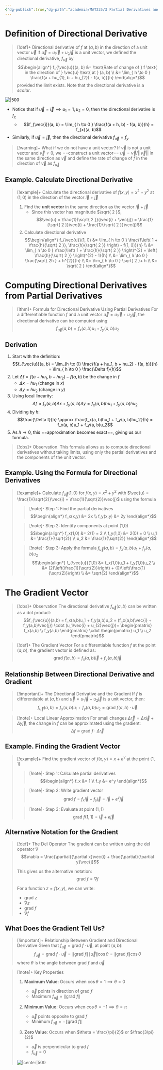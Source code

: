 ```yaml
---
{"dg-publish":true,"dg-path":"academia/MAT235/3 Partial Derivatives and the Gradient/Gradients and the Directional Derivatives in the Plane.md","permalink":"/academia/mat-235/3-partial-derivatives-and-the-gradient/gradients-and-the-directional-derivatives-in-the-plane/","tags":["lecture","note","university"],"created":"2024-11-03T20:33:30.819-08:00","updated":"2025-01-09T16:06:03.870-08:00"}
---
```



# Definition of Directional Derivative

> [!def]+ Directional derivative of $f$ at $(a, b)$ in the direction of a unit vector $\vec{u}$
> If $\vec{u} = u_{1}\vec{i} + u_{2}\vec{j}$ is a unit vector, we defined the directional derivative, $f_{\vec{u}}$ by
> $$\begin{align*} f_{\vec{u}}(a, b) &= \text{Rate of change of } f \text{ in the direction of } \vec{u} \text{ at } (a, b) \\ &= \lim_{ h \to 0 } \frac{f(a + hu_{1}, b + hu_{2}) - f(a, b)}{h} \end{align*}$$
> provided the limit exists. Note that the directional derivative is a *scalar*.

![|500](https://i.imgur.com/kAQdrWi.png)

- Notice that if $\vec{u} = \vec{i} \implies u_{1} = 1, u_{2} = 0$, then the directional derivative is $f_{x}$
    - $$f_{\vec{i}}(a, b) = \lim_{ h \to 0 } \frac{f(a + h, b) - f(a, b)}{h} = f_{x}(a, b)$$
- Similarly, if $\vec{u} = \vec{j}$, then the directional derivative $f_{\vec{u}}=f_{y}$

> [!warning]+ What if we do not have a unit vector?
> If $\vec{v}$ is not a unit vector and $\vec{v} \neq 0$, we ==construct a unit vector== $\vec{u} = \vec{v} / ||\vec{v}||$ in the same direction as $\vec{v}$ and define the rate of change of $f$ in the direction of $\vec{v}$ as $f_{\vec{u}}$

## Example. Calculate Directional Derivative

> [!example]+ Calculate the directional derivative of $f(x, y) = x^{2} + y^{2}$ at $(1, 0)$ in the direction of the vector $\vec{i} + \vec{j}$
>
> 1. Find the **unit vector** in the same direction as the vector $\vec{i} + \vec{j}$
>     - Since this vector has magnitude $\sqrt{ 2 }$, $$\vec{u} = \frac{1}{\sqrt{ 2 }}(\vec{i} + \vec{j}) = \frac{1}{\sqrt{ 2 }}\vec{i} + \frac{1}{\sqrt{ 2 }}\vec{j}$$
> 2. Calculate directional derivative
>    $$\begin{align*}
>    f_{\vec{u}}(1, 0) &= \lim_{ h \to 0 } \frac{f\left( 1 + \frac{h}{\sqrt{ 2 }}, \frac{h}{\sqrt{ 2 }} \right) - f(1, 0)}{h} \\
>    &= \lim_{ h \to 0 }  \frac{\left( 1 + \frac{h}{\sqrt{ 2 }} \right)^{2} + \left( \frac{h}{\sqrt{ 2 }} \right)^{2} - 1}{h} \\
>    &= \lim_{ h \to 0 } \frac{\sqrt{ 2h } + h^{2}}{h} \\
>    &= \lim_{ h \to 0 } \sqrt{ 2 }+ h \\
>    &= \sqrt{ 2 }
>    \end{align*}$$

# Computing Directional Derivatives from Partial Derivatives

> [!thm]+ Formula for Directional Derivative Using Partial Derivatives
> For a differentiable function $f$ and a unit vector $\vec{u} = u_1\vec{i} + u_2\vec{j}$, the directional derivative can be computed using:
> $$f_{\vec{u}}(a, b) = f_x(a, b)u_1 + f_y(a, b)u_2$$

## Derivation

1. Start with the definition:
   $$f_{\vec{u}}(a, b) = \lim_{h \to 0} \frac{f(a + hu_1, b + hu_2) - f(a, b)}{h} = \lim_{ h \to 0 } \frac{\Delta f}{h}$$
2. Let $\Delta f = f(a + hu_1, b + hu_2) - f(a, b)$ be the change in $f$
    - $\Delta x = hu_1$ (change in $x$)
    - $\Delta y = hu_2$ (change in $y$)
3. Using local linearity:
   $$\Delta f \approx f_x(a, b)\Delta x + f_y(a, b)\Delta y = f_x(a, b)hu_1 + f_y(a, b)hu_2$$
4. Dividing by $h$:
   $$\frac{\Delta f}{h} \approx \frac{f_x(a, b)hu_1 + f_y(a, b)hu_2}{h} = f_x(a, b)u_1 + f_y(a, b)u_2$$
5. As $h \to 0$, this ==approximation becomes exact==, giving us our formula.

> [!obs]+ Observation.
> This formula allows us to compute directional derivatives without taking limits, using only the partial derivatives and the components of the unit vector.

## Example. Using the Formula for Directional Derivatives

> [!example]+ Calculate $f_{\vec{u}}(1,0)$ for $f(x,y) = x^2 + y^2$ with $\vec{u} = \frac{1}{\sqrt{2}}\vec{i} + \frac{1}{\sqrt{2}}\vec{j}$ using the formula
>
> > [!note]- Step 1: Find the partial derivatives
> > $$\begin{align*}
> > f_x(x,y) &= 2x \\
> > f_y(x,y) &= 2y
> > \end{align*}$$
>
> > [!note]- Step 2: Identify components at point (1,0)
> > $$\begin{align*}
> > f_x(1,0) &= 2(1) = 2 \\
> > f_y(1,0) &= 2(0) = 0 \\
> > u_1 &= \frac{1}{\sqrt{2}} \\
> > u_2 &= \frac{1}{\sqrt{2}}
> > \end{align*}$$
>
> > [!note]- Step 3: Apply the formula $f_{\vec{u}}(a,b) = f_x(a,b)u_1 + f_y(a,b)u_2$
> > $$\begin{align*}
> > f_{\vec{u}}(1,0) &= f_x(1,0)u_1 + f_y(1,0)u_2 \\
> > &= (2)\left(\frac{1}{\sqrt{2}}\right) + (0)\left(\frac{1}{\sqrt{2}}\right) \\
> > &= \sqrt{2}
> > \end{align*}$$

# The Gradient Vector

> [!obs]+ Observation
> The directional derivative $f_{\vec{u}}(a,b)$ can be written as a dot product:
> $$f_{\vec{u}}(a,b) = f_x(a,b)u_1 + f_y(a,b)u_2 = (f_x(a,b)\vec{i} + f_y(a,b)\vec{j}) \cdot (u_1\vec{i} + u_{2}\vec{j})= \begin{pmatrix} f_x(a,b) \\ f_y(a,b) \end{pmatrix} \cdot \begin{pmatrix} u_1 \\ u_2 \end{pmatrix}$$

> [!def]+ The Gradient Vector
> For a differentiable function $f$ at the point $(a,b)$, the gradient vector is defined as:
> $$\text{grad }f(a,b) = f_x(a,b)\vec{i} + f_y(a,b)\vec{j}$$

## Relationship Between Directional Derivative and Gradient

> [!important]+ The Directional Derivative and the Gradient
> If $f$ is differentiable at $(a,b)$ and $\vec{u} = u_1\vec{i} + u_2\vec{j}$ is a unit vector, then:
> $$f_{\vec{u}}(a,b) = f_x(a,b)u_1 + f_y(a,b)u_2 = \text{grad }f(a,b) \cdot \vec{u}$$

> [!note]+ Local Linear Approximation
> For small changes $\Delta\vec{r} = \Delta x\vec{i} + \Delta y\vec{j}$, the change in $f$ can be approximated using the gradient:
> $$\Delta f \approx \text{grad }f \cdot \Delta\vec{r}$$

## Example. Finding the Gradient Vector

> [!example]+ Find the gradient vector of $f(x,y) = x + e^y$ at the point $(1, 1)$
>
> > [!note]- Step 1: Calculate partial derivatives
> > $$\begin{align*}
> > f_x &= 1 \\
> > f_y &= e^y
> > \end{align*}$$
>
> > [!note]- Step 2: Write gradient vector
> > $$\text{grad }f = f_x\vec{i} + f_y\vec{j} = \vec{i} + e^y\vec{j}$$
>
> > [!note]- Step 3: Evaluate at point $(1,1)$
> > $$\text{grad }f(1,1) = \vec{i} + e\vec{j}$$

## Alternative Notation for the Gradient

> [!def]+ The Del Operator
> The gradient can be written using the del operator $\nabla$
> $$\nabla = \frac{\partial}{\partial x}\vec{i} + \frac{\partial}{\partial y}\vec{j}$$
>
> This gives us the alternative notation:
> $$\text{grad }f = \nabla f$$
>
> For a function $z = f(x,y)$, we can write:
>
> - grad $z$
> - $\nabla z$
> - grad $f$
> - $\nabla f$

## What Does the Gradient Tell Us?

> [!important]+ Relationship Between Gradient and Directional Derivative
> Given that $f_{\vec{u}} = \text{grad }f \cdot \vec{u}$, at point $(a,b)$:
> $$f_{\vec{u}} = \text{grad }f \cdot \vec{u} = \|\text{grad }f\| \|\vec{u}\| \cos \theta = \|\text{grad }f\| \cos \theta$$
> where $\theta$ is the angle between grad $f$ and $\vec{u}$

> [!note]+ Key Properties
>
> 1. **Maximum Value**: Occurs when $\cos \theta = 1 \implies \theta = 0$
>    - $\vec{u}$ points in direction of grad $f$
>    - Maximum $f_{\vec{u}} = \|\text{grad }f\|$
>
> 2. **Minimum Value**: Occurs when $\cos \theta = -1 \implies \theta = \pi$
>    - $\vec{u}$ points opposite to grad $f$
>    - Minimum $f_{\vec{u}} = -\|\text{grad }f\|$
>
> 3. **Zero Value**: Occurs when $\theta = \frac{\pi}{2}$ or $\frac{3\pi}{2}$
>    - $\vec{u}$ is perpendicular to grad $f$
>    - $f_{\vec{u}} = 0$
>
> ![|center|500](https://i.imgur.com/Obv3ulF.png)
